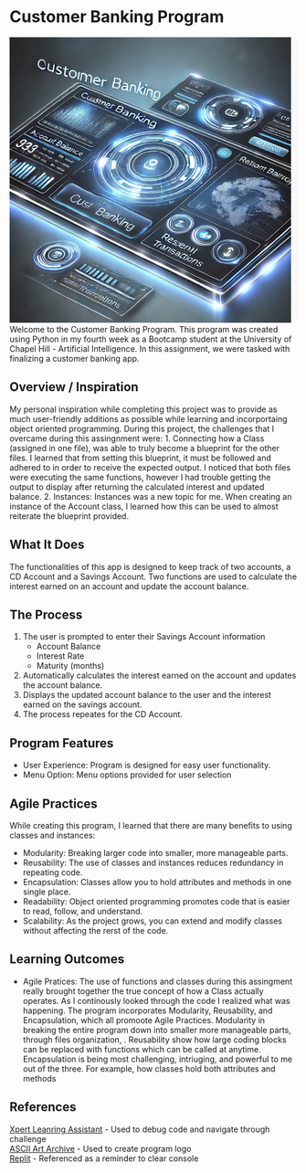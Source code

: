 # Customer Banking Program
<img src="bankingLogo.png" width="600" height="500">
Welcome to the Customer Banking Program. This program was created using Python in my fourth week as a Bootcamp student at the University of Chapel Hill - Artificial Intelligence. In this assignment, we were tasked with finalizing a customer banking app. 

## Overview / Inspiration
My personal inspiration while completing this project was to provide as much user-friendly additions as possible while learning and incorportaing object oriented programming. During this project, the challenges that I overcame during this assingnment were:
    1. Connecting how a Class (assigned in one file), was able to truly become a blueprint for the other files. I learned that from setting this blueprint, it must be followed and adhered to in order to receive the expected output. 
    I noticed that both files were executing the same functions, however I had trouble getting the output to display after returning the calculated interest and updated balance. 
    2. Instances: Instances was a new topic for me. When creating an instance of the Account class, I learned how this can be used to almost reiterate the blueprint provided. 
## What It Does
The functionalities of this app is designed to keep track of two accounts, a CD Account and a Savings Account. Two functions are used to calculate the interest earned on an account and update the account balance. 
## The Process
1. The user is prompted to enter their Savings Account information
    * Account Balance
    * Interest Rate
    * Maturity (months)
2. Automatically calculates the interest earned on the account and updates the account balance.
3. Displays the updated account balance to the user and the interest earned on the savings account. 
4. The process repeates for the CD Account. 
## Program Features
* User Experience: Program is designed for easy user functionality. 
* Menu Option: Menu options provided for user selection

## Agile Practices
While creating this program, I learned that there are many benefits to using classes and instances:
* Modularity: Breaking larger code into smaller, more manageable parts.
* Reusability: The use of classes and instances reduces redundancy in repeating code.
* Encapsulation: Classes allow you to hold attributes and methods in one single place.
* Readability: Object oriented programming promotes code that is easier to read, follow, and understand. 
* Scalability: As the project grows, you can extend and modify classes without affecting the rerst of the code.
## Learning Outcomes
* Agile Pratices: The use of functions and classes during this assingment really brought together the true concept of how a Class actually operates. As I continously looked through the code I realized what was happening. 
The program incorporates Modularity, Reusability, and Encapsulation, which all promoote Agile Practices. Modularity in breaking the entire program down into smaller more manageable parts, through files organization, . Reusability show how large coding blocks can be replaced with functions which can be called at anytime. Encapsulation is being most challenging, intriuging, and powerful to me out of the three. For example, how classes hold both attributes and methods 
## References
[Xpert Leanring Assistant](https://bootcampspot.instructure.com/courses/6028/external_tools/313) - Used to debug code and navigate through challenge    
[ASCII Art Archive](https://www.asciiart.eu/) - Used to create program logo    
[Replit](https://ask.replit.com/t/clear-console-in-python/65265) - Referenced as a reminder to clear console
